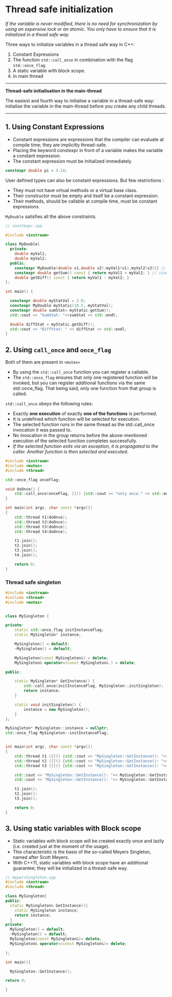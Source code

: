 # Thread safe initialization

*If the variable is never modified, there is no need for synchronization by using an expensive lock or an atomic. You only have to ensure that it is initialized in a thead safe way.*

Three ways to initialize variables in a thread safe way in C++:
1. Constant Expressions
2. The function `std::call_once` in combination with the flag `std::once_flag`.
3. A static variable with block scope.
4. In main thread

---
**Thread-safe initialisation in the main-thread**

The easiest and fourth way to initialise a variable in a thread-safe way: initialise the variable in the main-thread before you create any child threads.

---

## 1. Using Constant Expressions

* Constant expressions are expressions that the compiler can evaluate at compile time; they are implicitly thread-safe.
* Placing the keyword constexpr in front of a variable makes the variable a constant expression. 
* The constant expression must be initialized immediately.

```cpp
constexpr double pi = 3.14;
```

User defined types can also be constant expressions. But few restrictions : 
* They must not have virtual methods or a virtual base class.
* Their constructor must be empty and itself be a constant expression.
* Their methods, should be callable at compile time, must be constant expressions.

`MyDouble` satisfies all the above constraints. 

```cpp
// constexpr.cpp

#include <iostream>

class MyDouble{
  private:
    double myVal1;
    double myVal2;
  public:
    constexpr MyDouble(double v1,double v2):myVal1(v1),myVal2(v2){} // since callable at compile time; empty constructor
    constexpr double getSum() const { return myVal1 + myVal2; } // since callable at compile time
    double getDiff() const { return myVal1 - myVal2; }
};

int main() {

  constexpr double myStatVal = 2.0;
  constexpr MyDouble myStatic(10.5, myStatVal);
  constexpr double sumStat= myStatic.getSum();
  std::cout << "SumStat: "<<sumStat << std::endl;

  double diffStat = myStatic.getDiff();
  std::cout << "DiffStat: " << diffStat << std::endl;
}
```

## 2. Using `call_once` and `once_flag`

Both of them are present in `<mutex>`

* By using the `std::call_once` function you can register a callable. 
* The `std::once_flag` ensures that only one registered function will be invoked, but you can register additional functions via the same std::once_flag. That being said, only one function from that group is called.

`std::call_once` obeys the following rules:

* Exactly **one execution** of exactly **one of the functions** is performed. 
* It is undefined which function will be selected for execution. 
* The selected function runs in the same thread as the std::call_once invocation it was passed to.
* No invocation in the group returns before the above-mentioned execution of the selected function completes successfully.
* *If the selected function exits via an exception, it is propagated to the caller. Another function is then selected and executed.*

```cpp
#include <iostream>
#include <mutex>
#include <thread>

std::once_flag onceFlag;

void doOnce() {
    std::call_once(onceFlag, []() {std::cout << "only once." << std::endl;});
}

int main(int argc, char const *argv[])
{
    std::thread t1(doOnce);
    std::thread t2(doOnce);
    std::thread t3(doOnce);
    std::thread t4(doOnce);

    t1.join();
    t2.join();
    t3.join();
    t4.join();

    return 0;
}
```

### Thread safe singleton

```cpp
#include <iostream>
#include <thread>
#include <mutex>


class MySingleton {

private:
    static std::once_flag initInstanceFlag;
    static MySingleton* instance;

    MySingleton() = default;
    ~MySingleton() = default;

    MySingleton(const MySingleton&) = delete;
    MySingleton& operator=(const MySingleton& ) = delete;

public:

    static MySingleton* GetInstance() {
        std::call_once(initInstanceFlag, MySingleton::initSingleton);
        return instance;
    }

    static void initSingleton() {
        instance = new MySingleton();
    }
};

MySingleton* MySingleton::instance = nullptr;
std::once_flag MySingleton::initInstanceFlag;


int main(int argc, char const *argv[])
{
    std::thread t1 ([]() {std::cout << "MySingleton::GetInstance(): "<< MySingleton::GetInstance() << std::endl;});
    std::thread t2 ([]() {std::cout << "MySingleton::GetInstance(): "<< MySingleton::GetInstance() << std::endl;});
    std::thread t3 ([]() {std::cout << "MySingleton::GetInstance(): "<< MySingleton::GetInstance() << std::endl;});

    std::cout << "MySingleton::GetInstance(): "<< MySingleton::GetInstance() << std::endl;
    std::cout << "MySingleton::GetInstance(): "<< MySingleton::GetInstance() << std::endl;

    t1.join();
    t2.join();
    t3.join();

    return 0;
}
```


## 3. Using static variables with Block scope

* Static variables with block scope will be created exactly once and lazily (i.e. created just at the moment of the usage). 
* This characteristic is the basis of the so-called Meyers Singleton, named after Scott Meyers.
* With C++11, static variables with block scope have an additional guarantee; they will be initialized in a thread-safe way.

```cpp
// meyersSingleton.cpp
#include <iostream>
#include <thread>

class MySingleton{
public:
  static MySingleton& GetInstance(){
    static MySingleton instance;
    return instance;
  }
private:
  MySingleton() = default;
  ~MySingleton() = default;
  MySingleton(const MySingleton&)= delete;
  MySingleton& operator=(const MySingleton&)= delete;

};

int main(){

  MySingleton::GetInstance();

return 0;

}
```
